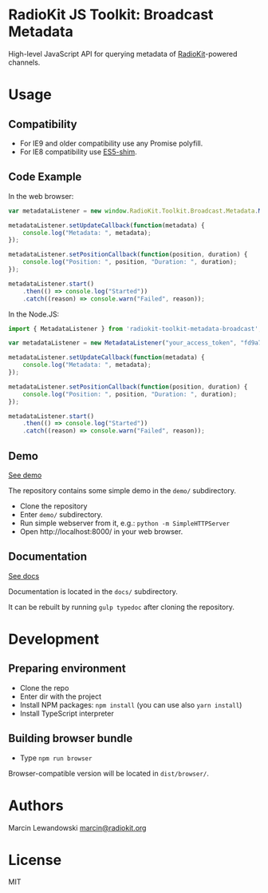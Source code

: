 # RadioKit JS Toolkit: Broadcast Metadata

High-level JavaScript API for querying metadata of [RadioKit](http://www.radiokit.org)-powered channels.

# Usage

## Compatibility

* For IE9 and older compatibility use any Promise polyfill.
* For IE8 compatibility use [ES5-shim](https://github.com/es-shims/es5-shim).

## Code Example

In the web browser:

```javascript
var metadataListener = new window.RadioKit.Toolkit.Broadcast.Metadata.MetadataListener("your_access_token", "fd9a7d1c-a387-40a0-b876-2799668d6f9d");

metadataListener.setUpdateCallback(function(metadata) { 
    console.log("Metadata: ", metadata); 
});

metadataListener.setPositionCallback(function(position, duration) { 
    console.log("Position: ", position, "Duration: ", duration); 
});

metadataListener.start()
    .then(() => console.log("Started"))
    .catch((reason) => console.warn("Failed", reason));
```

In the Node.JS:

```javascript
import { MetadataListener } from 'radiokit-toolkit-metadata-broadcast';

var metadataListener = new MetadataListener("your_access_token", "fd9a7d1c-a387-40a0-b876-2799668d6f9d");

metadataListener.setUpdateCallback(function(metadata) { 
    console.log("Metadata: ", metadata); 
});

metadataListener.setPositionCallback(function(position, duration) { 
    console.log("Position: ", position, "Duration: ", duration); 
});

metadataListener.start()
    .then(() => console.log("Started"))
    .catch((reason) => console.warn("Failed", reason));
```

## Demo

[See demo](https://radiokit.github.io/toolkit-js-broadcast-metadata/demo/)

The repository contains some simple demo in the `demo/` subdirectory.

* Clone the repository
* Enter `demo/` subdirectory.
* Run simple webserver from it, e.g.: `python -m SimpleHTTPServer`
* Open http://localhost:8000/ in your web browser.

## Documentation

[See docs](https://radiokit.github.io/toolkit-js-broadcast-metadata/docs/)

Documentation is located in the `docs/` subdirectory.

It can be rebuilt by running `gulp typedoc` after cloning the repository.

# Development

## Preparing environment

* Clone the repo
* Enter dir with the project
* Install NPM packages: `npm install` (you can use also `yarn install`) 
* Install TypeScript interpreter
 
## Building browser bundle

* Type `npm run browser`

Browser-compatible version will be located in `dist/browser/`.

# Authors

Marcin Lewandowski <marcin@radiokit.org>

# License

MIT
